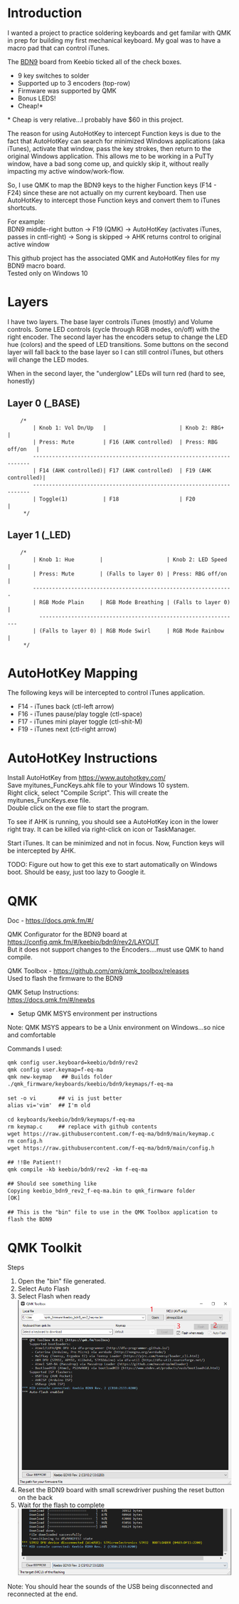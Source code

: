 # Introduction
I wanted a project to practice soldering keyboards and get familar with QMK in prep for building my first mechanical keyboard. My goal was to have a macro pad that can control iTunes.  

The [BDN9](https://keeb.io/products/bdn9-3x3-9-key-macropad-rotary-encoder-support) board from Keebio ticked all of the check boxes.
* 9 key switches to solder
* Supported up to 3 encoders (top-row)
* Firmware was supported by QMK
* Bonus LEDS!
* Cheap!\*

\* Cheap is very relative...I probably have $60 in this project.

The reason for using AutoHotKey to intercept Function keys is due to the fact that AutoHotKey can search for minimized Windows applications (aka iTunes), activate that window, pass the key strokes, then return to the original Windows application.   This allows me to be working in a PuTTy window, have a bad song come up, and quickly skip it, without really impacting my active window/work-flow.

So, I use QMK to map the BDN9 keys to the higher Function keys (F14 - F24) since these are not actually on my current keyboard.  Then use AutoHotKey to intercept those Function keys and convert them to iTunes shortcuts.  

For example:  
BDN9 middle-right button -> F19 (QMK) -> AutoHotKey (activates iTunes, passes in cntl-right) -> Song is skipped -> AHK returns control to original active window  

This github project has the associated QMK and AutoHotKey files for my BDN9 macro board.  
Tested only on Windows 10  

# Layers
I have two layers.  The base layer controls iTunes (mostly) and Volume controls.  Some LED controls (cycle through RGB modes, on/off) with the right encoder.  The second layer has the encoders setup to change the LED hue (colors) and the speed of LED transitions.  Some buttons on the second layer will fall back to the base layer so I can still control iTunes, but others will change the LED modes.

When in the second layer, the "underglow" LEDs will turn red (hard to see, honestly)

## Layer 0 (\_BASE)
```
    /*
        | Knob 1: Vol Dn/Up   |                       | Knob 2: RBG+        |
        | Press: Mute         | F16 (AHK controlled)  | Press: RBG off/on   |
       	---------------------------------------------------------------------
        | F14 (AHK controlled)| F17 (AHK controlled)  | F19 (AHK controlled)|
        ---------------------------------------------------------------------
        | Toggle(1)           | F18                   | F20                 |
     */
```

## Layer 1 (\_LED)
```
    /*
        | Knob 1: Hue        |                    | Knob 2: LED Speed  |
        | Press: Mute        | (Falls to layer 0) | Press: RBG off/on  |
      	---------------------------------------------------------------
        | RGB Mode Plain     | RGB Mode Breathing | (Falls to layer 0) |
	      ---------------------------------------------------------------
        | (Falls to layer 0) | RGB Mode Swirl     | RGB Mode Rainbow   |
     */
```

# AutoHotKey Mapping

The following keys will be intercepted to control iTunes application.  
* F14 - iTunes back (ctl-left arrow)  
* F16 - iTunes pause/play toggle (ctl-space)  
* F17 - iTunes mini player toggle (ctl-shit-M)  
* F19 - iTunes next (ctl-right arrow)  


# AutoHotKey Instructions  
Install AutoHotKey from https://www.autohotkey.com/  
Save myitunes_FuncKeys.ahk file to your Windows 10 system.  
Right click, select "Compile Script".  This will create the myitunes_FuncKeys.exe file.  
Double click on the exe file to start the program.  

To see if AHK is running, you should see a AutoHotKey icon in the lower right tray.  It can be killed via right-click on icon or TaskManager.

Start iTunes.  It can be minimized and not in focus.  Now, Function keys will be intercepted by AHK.

TODO:  Figure out how to get this exe to start automatically on Windows boot.  Should be easy, just too lazy to Google it.

# QMK
Doc - https://docs.qmk.fm/#/

QMK Configurator for the BDN9 board at  
https://config.qmk.fm/#/keebio/bdn9/rev2/LAYOUT  
But it does not support changes to the Encoders....must use QMK to hand compile.  

QMK Toolbox - https://github.com/qmk/qmk_toolbox/releases  
Used to flash the firmware to the BDN9

QMK Setup Instructions:  
https://docs.qmk.fm/#/newbs  
* Setup QMK MSYS environment per instructions  

Note: QMK MSYS appears to be a Unix environment on Windows...so nice and comfortable  
    
Commands I used:  
```qmk setup
qmk config user.keyboard=keebio/bdn9/rev2
qmk config user.keymap=f-eq-ma
qmk new-keymap   ## Builds folder ./qmk_firmware/keyboards/keebio/bdn9/keymaps/f-eq-ma

set -o vi       ## vi is just better
alias vi='vim'  ## I'm old

cd keyboards/keebio/bdn9/keymaps/f-eq-ma
rm keymap.c     ## replace with github contents
wget https://raw.githubusercontent.com/f-eq-ma/bdn9/main/keymap.c
rm config.h
wget https://raw.githubusercontent.com/f-eq-ma/bdn9/main/config.h

## !!Be Patient!!
qmk compile -kb keebio/bdn9/rev2 -km f-eq-ma

## Should see something like
Copying keebio_bdn9_rev2_f-eq-ma.bin to qmk_firmware folder            [OK]

## This is the "bin" file to use in the QMK Toolbox application to flash the BDN9
```

# QMK Toolkit

Steps
1. Open the "bin" file generated.
2. Select Auto Flash
3. Select Flash when ready  
![QMK Tookbox Image1](/images/Toolkit_1.png)  
4. Reset the BDN9 board with small screwdriver pushing the reset button on the back
5. Wait for the flash to complete  
![QMK Tookbox Image2](/images/Toolkit_2.png)  


Note:  You should hear the sounds of the USB being disconnected and reconnected at the end.



